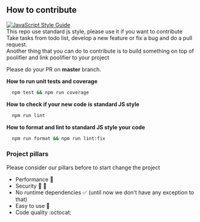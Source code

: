 ## How to contribute

[![JavaScript Style Guide](https://cdn.rawgit.com/standard/standard/master/badge.svg)](https://github.com/standard/standard)  
This repo use standard js style, please use it if you want to contribute  
Take tasks from todo list, develop a new feature or fix a bug and do a pull request.  
Another thing that you can do to contribute is to build something on top of poolifier and link poolifier to your project

Please do your PR on **master** branch.

**How to run unit tests and coverage**

```bash
  npm test && npm run coverage
```

**How to check if your new code is standard JS style**

```bash
  npm run lint
```

**How to format and lint to standard JS style your code**

```bash
  npm run format && npm run lint:fix
```

### Project pillars

Please consider our pillars before to start change the project

- Performance :racehorse:
- Security :bank: :cop:
- No runtime dependencies :white_check_mark: (until now we don't have any exception to that)
- Easy to use :couple:
- Code quality :octocat:
